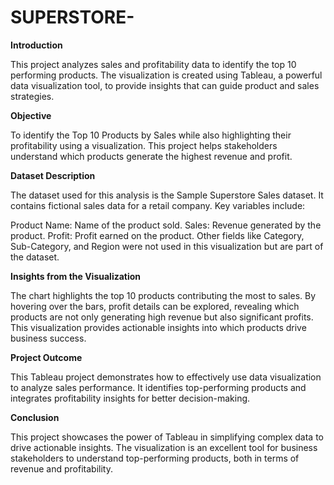 # SUPERSTORE-

**Introduction**


This project analyzes sales and profitability data to identify the top 10 performing products. The visualization is created using Tableau, a powerful data visualization tool, to provide insights that can guide product and sales strategies.

**Objective**


To identify the Top 10 Products by Sales while also highlighting their profitability using a visualization. This project helps stakeholders understand which products generate the highest revenue and profit.

**Dataset Description**


The dataset used for this analysis is the Sample Superstore Sales dataset. It contains fictional sales data for a retail company. Key variables include:

Product Name: Name of the product sold.
Sales: Revenue generated by the product.
Profit: Profit earned on the product.
Other fields like Category, Sub-Category, and Region were not used in this visualization but are part of the dataset.

**Insights from the Visualization**


The chart highlights the top 10 products contributing the most to sales.
By hovering over the bars, profit details can be explored, revealing which products are not only generating high revenue but also significant profits.
This visualization provides actionable insights into which products drive business success.

**Project Outcome**


This Tableau project demonstrates how to effectively use data visualization to analyze sales performance. It identifies top-performing products and integrates profitability insights for better decision-making.

**Conclusion**


This project showcases the power of Tableau in simplifying complex data to drive actionable insights. The visualization is an excellent tool for business stakeholders to understand top-performing products, both in terms of revenue and profitability.

